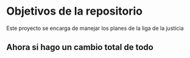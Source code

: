 # Objetivos de la repositorio

Este proyecto se encarga de manejar los planes de la liga de la justicia


## Ahora si hago un cambio total de todo

